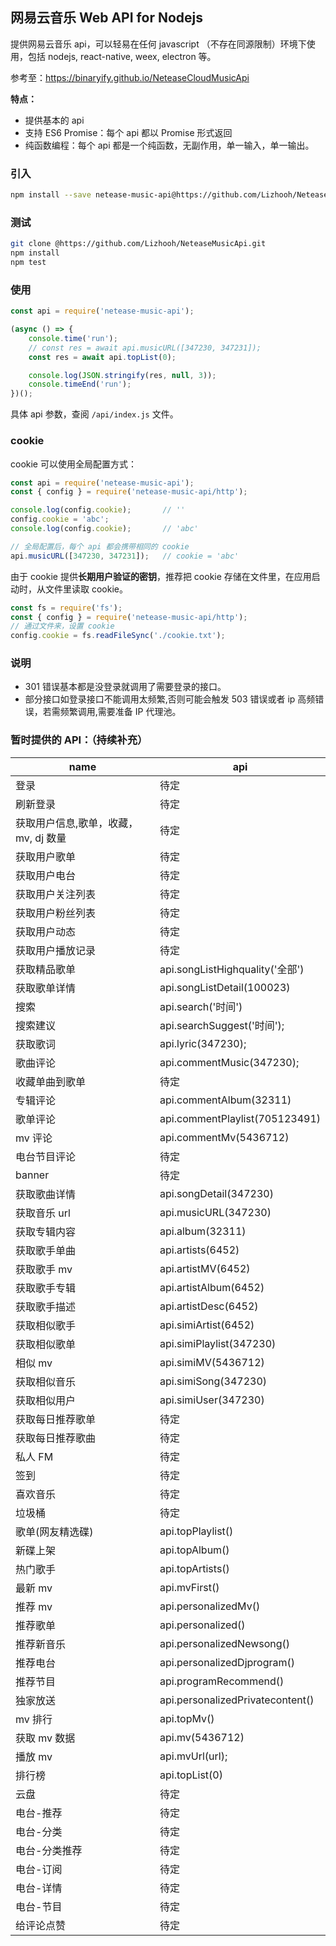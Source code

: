 ## 网易云音乐 Web API for Nodejs
提供网易云音乐 api，可以轻易在任何 javascript （不存在同源限制）环境下使用，包括 nodejs, react-native, weex, electron 等。

参考至：https://binaryify.github.io/NeteaseCloudMusicApi

**特点：**
- 提供基本的 api
- 支持 ES6 Promise：每个 api 都以 Promise 形式返回
- 纯函数编程：每个 api 都是一个纯函数，无副作用，单一输入，单一输出。

### 引入

```bash
npm install --save netease-music-api@https://github.com/Lizhooh/NeteaseMusicApi.git
```

### 测试

```bash
git clone @https://github.com/Lizhooh/NeteaseMusicApi.git
npm install
npm test
```

### 使用

```js
const api = require('netease-music-api');

(async () => {
    console.time('run');
    // const res = await api.musicURL([347230, 347231]);
    const res = await api.topList(0);

    console.log(JSON.stringify(res, null, 3));
    console.timeEnd('run');
})();
```

具体 api 参数，查阅 `/api/index.js` 文件。

### cookie
cookie 可以使用全局配置方式：

```js
const api = require('netease-music-api');
const { config } = require('netease-music-api/http');

console.log(config.cookie);       // ''
config.cookie = 'abc';
console.log(config.cookie);       // 'abc'

// 全局配置后，每个 api 都会携带相同的 cookie
api.musicURL([347230, 347231]);   // cookie = 'abc'
```

由于 cookie 提供**长期用户验证的密钥**，推荐把 cookie 存储在文件里，在应用启动时，从文件里读取 cookie。

```js
const fs = require('fs');
const { config } = require('netease-music-api/http');
// 通过文件来，设置 cookie
config.cookie = fs.readFileSync('./cookie.txt');
```

### 说明
- 301 错误基本都是没登录就调用了需要登录的接口。
- 部分接口如登录接口不能调用太频繁,否则可能会触发 503 错误或者 ip 高频错误，若需频繁调用,需要准备 IP 代理池。

### 暂时提供的 API：（持续补充）

name | api
--- | ---
登录 | 待定
刷新登录 | 待定
获取用户信息,歌单，收藏，mv, dj 数量 | 待定
获取用户歌单 | 待定
获取用户电台 | 待定
获取用户关注列表 | 待定
获取用户粉丝列表 | 待定
获取用户动态 | 待定
获取用户播放记录 | 待定
获取精品歌单 | api.songListHighquality('全部')
获取歌单详情 | api.songListDetail(100023)
搜索 | api.search('时间')
搜索建议 | api.searchSuggest('时间');
获取歌词 | api.lyric(347230);
歌曲评论 | api.commentMusic(347230);
收藏单曲到歌单 | 待定
专辑评论 | api.commentAlbum(32311)
歌单评论 | api.commentPlaylist(705123491)
mv 评论 | api.commentMv(5436712)
电台节目评论 | 待定
banner | 待定
获取歌曲详情 | api.songDetail(347230)
获取音乐 url | api.musicURL(347230)
获取专辑内容 | api.album(32311)
获取歌手单曲 | api.artists(6452)
获取歌手 mv | api.artistMV(6452)
获取歌手专辑 | api.artistAlbum(6452)
获取歌手描述 | api.artistDesc(6452)
获取相似歌手 | api.simiArtist(6452)
获取相似歌单 | api.simiPlaylist(347230)
相似 mv  | api.simiMV(5436712)
获取相似音乐 | api.simiSong(347230)
获取相似用户 | api.simiUser(347230)
获取每日推荐歌单 | 待定
获取每日推荐歌曲 | 待定
私人 FM | 待定
签到 | 待定
喜欢音乐 | 待定
垃圾桶 | 待定
歌单(网友精选碟) | api.topPlaylist()
新碟上架 | api.topAlbum()
热门歌手 | api.topArtists()
最新 mv | api.mvFirst()
推荐 mv | api.personalizedMv()
推荐歌单 | api.personalized()
推荐新音乐 | api.personalizedNewsong()
推荐电台 | api.personalizedDjprogram()
推荐节目 | api.programRecommend()
独家放送 | api.personalizedPrivatecontent()
mv 排行 | api.topMv()
获取 mv 数据 | api.mv(5436712)
播放 mv | api.mvUrl(url);
排行榜 | api.topList(0)
云盘 | 待定
电台-推荐 | 待定
电台-分类 | 待定
电台-分类推荐 | 待定
电台-订阅 | 待定
电台-详情 | 待定
电台-节目 | 待定
给评论点赞 | 待定

